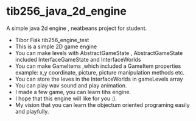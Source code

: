 # tib256_java_2d_engine
A simple java 2d engine , neatbeans project for student.


 * Tibor Fiák  tib256_engine_test
 * This is a simple 2D game engine
 * You can make levels with AbstractGameState , AbstractGameState included InterfaceGameState and InterfaceWorlds
 * You can make GameItems ,which included a GameItem properties example: x,y coordinate, picture, picture manipulation methods etc. 
 * You can store the leves in the InterfaceWorlds in gameLevels array
 * You can play wav sound and play animation.
 * I made a few game, you can learn tihs engine.
 * I hope that this engine will like for you :).
 * My vision that you can learn the objectum oriented programing easily and playfully.
 
